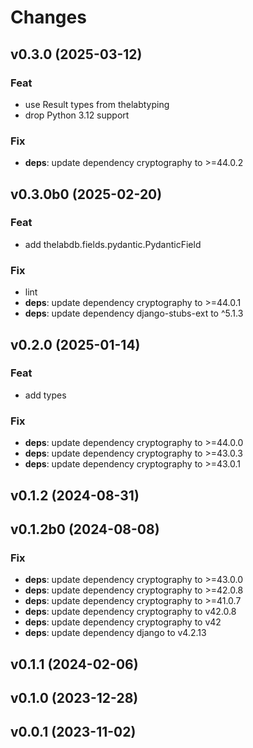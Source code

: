 # Changes

## v0.3.0 (2025-03-12)

### Feat

- use Result types from thelabtyping
- drop Python 3.12 support

### Fix

- **deps**: update dependency cryptography to >=44.0.2

## v0.3.0b0 (2025-02-20)

### Feat

- add thelabdb.fields.pydantic.PydanticField

### Fix

- lint
- **deps**: update dependency cryptography to >=44.0.1
- **deps**: update dependency django-stubs-ext to ^5.1.3

## v0.2.0 (2025-01-14)

### Feat

- add types

### Fix

- **deps**: update dependency cryptography to >=44.0.0
- **deps**: update dependency cryptography to >=43.0.3
- **deps**: update dependency cryptography to >=43.0.1

## v0.1.2 (2024-08-31)

## v0.1.2b0 (2024-08-08)

### Fix

- **deps**: update dependency cryptography to >=43.0.0
- **deps**: update dependency cryptography to >=42.0.8
- **deps**: update dependency cryptography to >=41.0.7
- **deps**: update dependency cryptography to v42.0.8
- **deps**: update dependency cryptography to v42
- **deps**: update dependency django to v4.2.13

## v0.1.1 (2024-02-06)

## v0.1.0 (2023-12-28)

## v0.0.1 (2023-11-02)

